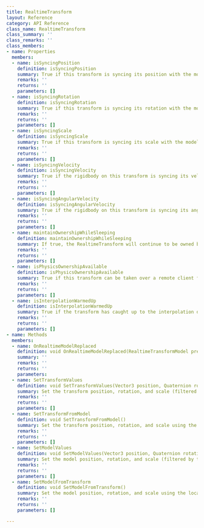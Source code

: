 ```yaml
---
title: RealtimeTransform
layout: Reference
category: API Reference
class_name: RealtimeTransform
class_summary: ''
class_remarks: ''
class_members:
- name: Properties
  members:
  - name: isSyncingPosition
    definition: isSyncingPosition
    summary: True if this transform is syncing its position with the model.
    remarks: ''
    returns: ''
    parameters: []
  - name: isSyncingRotation
    definition: isSyncingRotation
    summary: True if this transform is syncing its rotation with the model.
    remarks: ''
    returns: ''
    parameters: []
  - name: isSyncingScale
    definition: isSyncingScale
    summary: True if this transform is syncing its scale with the model.
    remarks: ''
    returns: ''
    parameters: []
  - name: isSyncingVelocity
    definition: isSyncingVelocity
    summary: True if the rigidbody on this transform is syncing its velocity with the model. If this is false, the  velocity will be derived on remote clients from the position updates. Deriving the velocity saves bandwidth  but is less accurate.
    remarks: ''
    returns: ''
    parameters: []
  - name: isSyncingAngularVelocity
    definition: isSyncingAngularVelocity
    summary: True if the rigidbody on this transform is syncing its angular velocity with the model. If this is false,  the angular velocity will be derived on remote clients from the rotation updates. Deriving the angular  velocity saves bandwidth but is less accurate.
    remarks: ''
    returns: ''
    parameters: []
  - name: maintainOwnershipWhileSleeping
    definition: maintainOwnershipWhileSleeping
    summary: If true, the RealtimeTransform will continue to be owned by the local client when the attached rigidbody  it goes to sleep. This will prevent other clients from taking over the simulation for this object; only  set it to true for objects that should always be simulated locally, like a player character.
    remarks: ''
    returns: ''
    parameters: []
  - name: isPhysicsOwnershipAvailable
    definition: isPhysicsOwnershipAvailable
    summary: True if this transform can be taken over a remote client for physics simulation.
    remarks: ''
    returns: ''
    parameters: []
  - name: isInterpolationWarmedUp
    definition: isInterpolationWarmedUp
    summary: True if the transform has caught up to the interpolation delay.
    remarks: ''
    returns: ''
    parameters: []
- name: Methods
  members:
  - name: OnRealtimeModelReplaced
    definition: void OnRealtimeModelReplaced(RealtimeTransformModel previousModel, RealtimeTransformModel currentModel)
    summary: ''
    remarks: ''
    returns: ''
    parameters: 
  - name: SetTransformValues
    definition: void SetTransformValues(Vector3 position, Quaternion rotation, Vector3 scale)
    summary: Set the transform position, rotation, and scale (filtered by the component settings).
    remarks: ''
    returns: ''
    parameters: []
  - name: SetTransformFromModel
    definition: void SetTransformFromModel()
    summary: Set the transform position, rotation, and scale using the model (filtered by the component settings).
    remarks: ''
    returns: ''
    parameters: []
  - name: SetModelValues
    definition: void SetModelValues(Vector3 position, Quaternion rotation, Vector3 scale)
    summary: Set the model position, rotation, and scale (filtered by the component settings).
    remarks: ''
    returns: ''
    parameters: []
  - name: SetModelFromTransform
    definition: void SetModelFromTransform()
    summary: Set the model position, rotation, and scale using the local transform (filtered by the component settings).
    remarks: ''
    returns: ''
    parameters: []

---
```

